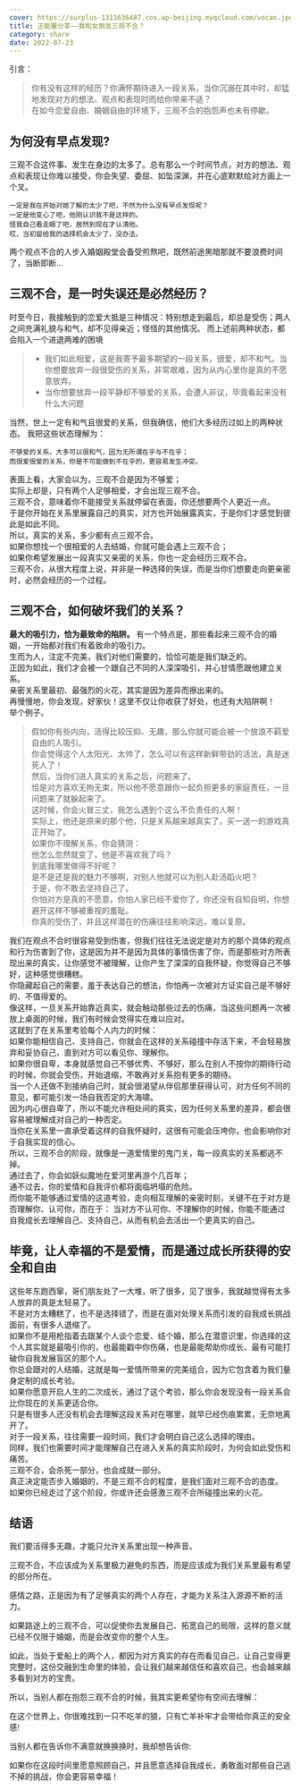 ```yaml
---
cover: https://surplus-1311636487.cos.ap-beijing.myqcloud.com/vocan.jpg
title: 正能量分享——我和女朋友三观不合？
category: share
date: 2022-07-23
---
```

引言：

>你有没有这样的经历？你满怀期待进入一段关系，当你沉溺在其中时，却猛地发现对方的想法、观点和表现时而给你带来不适？    
在如今恋爱自由、婚姻自由的环境下，三观不合的抱怨声也未有停歇。

## 为何没有早点发现?
三观不合这件事、发生在身边的太多了。总有那么一个时间节点，对方的想法、观点和表现让你难以接受，你会失望、委屈、如坠深渊，并在心底默默给对方画上一个叉。
```
一定是我在开始对她了解的太少了吧，不然为什么没有早点发现呢？    
一定是他变心了吧，他刚认识我不是这样的。    
怪我自己看走眼了吧，居然到现在才认清他。    
哎、当初留给我的选择机会太少了，没办法。
```
两个观点不合的人步入婚姻殿堂会备受煎熬吧，既然前途黑暗那就不要浪费时间了，当断即断...

## 三观不合，是一时失误还是必然经历？
时至今日，我接触到的恋爱大抵是三种情况：特别想走到最后，却总是受伤；两人之间充满礼貌与和气，却不见得亲近；怪怪的其他情况。
而上述前两种状态，都会陷入一个进退两难的困境

>* 我们如此相爱，这是我寄予最多期望的一段关系，很爱，却不和气。当你想要放弃一段很受伤的关系，非常艰难，因为从内心里你是真的不愿意放弃。    
>* 当你想要放弃一段平静却不够爱的关系，会遭人非议，毕竟看起来没有什么大问题

当然，世上一定有和气且很爱的关系，但我确信，他们大多经历过如上的两种状态。
我把这些状态理解为：
```
不够爱的关系，大多可以很和气，因为无所谓在乎与不在乎；    
而很爱很爱的关系，你是不可能做到不在乎的，更容易发生冲突。
```    
表面上看，大家会以为，三观不合是因为不够爱；    
实际上却是，只有两个人足够相爱，才会出现三观不合。    
三观不合，意味着你不能接受关系就停留在表面，你还想要两个人更近一点。    
于是你开始在关系里展露自己的真实，对方也开始展露真实，于是你们才感觉到彼此是如此不同。    
所以，真实的关系，多少都有点三观不合。    
如果你想找一个很相爱的人去结婚，你就可能会遇上三观不合；    
如果你希望发展出一段真实又亲密的关系，你也一定会经历三观不合。    
三观不合，从很大程度上说，并非是一种选择的失误，而是当你们想要走向更亲密时，必然会经历的一个过程。

## 三观不合，如何破坏我们的关系？
**<font face = "华文行楷">最大的吸引力，恰为最致命的陷阱。    </font>**
有一个特点是，那些看起来三观不合的婚姻，一开始都对我们有着致命的吸引力。    
生而为人，注定不完美，我们对他们需要的，恰恰可能是我们缺乏的。    
正因为如此，我们才会被一个跟自己不同的人深深吸引，并心甘情愿跟他建立关系。    
亲密关系里最初、最强烈的火花，其实是因为差异而擦出来的。    
再慢慢地，你会发现，好家伙！这里不仅让你收获了好处，也还有大陷阱啊！    
举个例子。

>假如你有些内向，活得比较压抑、无趣，那么你就可能会被一个放浪不羁爱自由的人吸引。    
你会觉得这个人太阳光、太帅了，怎么可以有这样新鲜带劲的活法，真是迷死人了！    
然后，当你们进入真实的关系之后，问题来了。    
恰是对方喜欢无拘无束，所以他不愿意跟你一起负担更多的家庭责任，一旦问题来了就躲起来了。    
这时候，你会火冒三丈，我怎么遇到个这么不负责任的人啊！    
实际上，他还是原来的那个他，只是关系越来越真实了，买一送一的游戏真正开始了。    
如果你不理解关系，你会猜测：    
他怎么忽然就变了，他是不喜欢我了吗？    
到底我哪里做得不好呢？    
是不是还是我的魅力不够啊，对别人他就可以为别人赴汤蹈火吧？    
于是，你不敢去坚持自己了。    
你怕对方是真的不愿意，你怕人家已经不爱你了，你还没有自知自明，你想避开这样不够被重视的羞耻。    
你真的受伤了，并且这样潜在的伤痛往往影响深远，难以复原。

我们在观点不合时很容易受到伤害，但我们往往无法说定是对方的那个具体的观点和行为伤害到了你，这是因为并不是因为具体的事情伤害了你，而是那些对方所表现出来的真实，让你感觉不被理解，让你产生了深深的自我怀疑，你觉得自己不够好，这种感觉很糟糕。    
你隐藏起自己的需要，羞于表达自己的想法，你怕再一次被对方证实自己是不够好的、不值得爱的。    
像这样，一旦关系开始靠近真实，就会触动那些过去的伤痛，当这些问题再一次被放上桌面的时候，我们有时候会觉得实在难以应对。    
这就到了在关系里考验每个人内力的时候：    
如果你能相信自己、支持自己，你就会在这样的关系碰撞中存活下来，不会轻易放弃和妥协自己，直到对方可以看见你、理解你。    
如果你很自卑，本身就感觉自己不够优秀、不够好，那么在别人不按你的期待行动的时候，你就会受伤，开始退缩，不敢再对关系抱有更多的期待。      
当一个人还做不到接纳自己时，就会很渴望从伴侣那里获得认可，对方任何不同的意见，都可能引发一场自我否定的大海啸。    
因为内心很自卑了，所以不能允许相处间的真实，因为任何关系里的差异，都会很容易被理解成对自己的一种否定。    
当你在关系里一直承受着这样的自我怀疑时，这很有可能会压垮你，也会影响你对于自我实现的信心。    
所以，三观不合的阶段，就像是一道爱情里的鬼门关，每一段真实的关系都逃不掉。    
通过去了，你会如妖似魔地在爱河里再游个几百年；    
通不过去，你的爱情和自我评价都将面临坍塌的危险。    
而你能不能够通过爱情的这道考验，走向相互理解的亲密时刻，关键不在于对方是否理解你、认可你，而在于：
当对方不认可你、不理解你的时候，你能不能通过自我成长去理解自己、支持自己，从而有机会去活出一个更真实的自己。
## 毕竟，让人幸福的不是爱情，而是通过成长所获得的安全和自由
这些年东跑西窜，哥们朋友处了一大堆，听了很多，见了很多，我就越觉得有太多人放弃的真是太轻易了。    
不是对方太糟糕了，也不是选择错了，而是在面对处理关系而引发的自我成长挑战面前，有很多人退缩了。    
如果你不是用枪指着去跟某个人谈个恋爱、结个婚，那么在潜意识里，你选择的这个人其实就是最吸引你的，也最能戳中你伤痛，也是最能帮助你成长、最有可能打破你自我发展盲区的那个人。    
你总会跟对的人结婚，这就是每一爱情所带来的完美组合，因为它包含着为我们量身定制的成长考验。    
如果你愿意开启人生的二次成长，通过了这个考验，那么你会发现没有一段关系会比你现在的关系更适合你。    
只是有很多人还没有机会去理解这段关系对在哪里，就早已经伤痕累累，无奈地离开了。    
对于一段关系，往往需要一段时间，我们才会明白自己这么选择的理由。    
同样，我们也需要时间才能理解自己在进入关系的真实阶段时，为何会如此受伤和痛苦。    
三观不合，会杀死一部分，也会成就一部分。    
真正决定能否步入婚姻的，不是三观不合的程度，是我们面对三观不合的态度。    
如果你已经走过了这个阶段，你或许还会感激三观不合所碰撞出来的火花。    


## <font face = "华文行楷">结语</font>    
<font  face="华文行楷">
我们要活得多无趣，才能只允许关系里出现一种声音。</font>    

<font  face="华文行楷">三观不合，不应该成为关系里极力避免的东西，而是应该成为我们关系里最有希望的部分所在。</font>

<font  face="华文行楷">感情之路，正是因为有了足够真实的两个人存在，才能为关系注入源源不断的活力。</font>

<font  face="华文行楷">如果路途上的三观不合，可以促使你去发展自己、拓宽自己的局限，这样的意义就已经不仅限于婚姻，而是会改变你的整个人生。</font>

<font  face="华文行楷">如此，当处于爱船上的两个人，都因为对方真实的存在而看见自己，让自己变得更完整时，这份交融到生命里的体验，会让我们越来越信任和喜欢自己，也会越来越多看到对方的宝贵。</font> 

<font  face="华文行楷">所以，当别人都在抱怨三观不合的时候，我其实更希望你有空间去理解：</font>   

<font  face="华文行楷">在这个世界上，你很难找到一只不吃羊的狼，只有亡羊补牢才会带给你真正的安全感!</font>

<font  face="华文行楷">当别人都在告诉你不满意就换换换时，我却想告诉你:</font>

<font  face="华文行楷">如果你在这段时间里愿意照顾自己，并且愿意选择自我成长，勇敢面对那些自己逃不掉的挑战，你会更容易幸福！</font>
